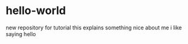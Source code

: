 # hello-world
new repository for tutorial
this explains something nice about me i like saying hello
